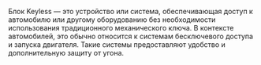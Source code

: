 Блок Keyless — это устройство или система, обеспечивающая доступ к автомобилю или другому оборудованию без необходимости использования традиционного механического ключа. В контексте автомобилей, это обычно относится к системам бесключевого доступа и запуска двигателя. Такие системы предоставляют удобство и дополнительную защиту от угона.